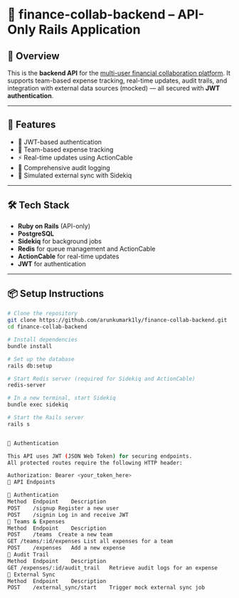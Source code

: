# 📘 finance-collab-backend – API-Only Rails Application

## 🧭 Overview

This is the **backend API** for the [multi-user financial collaboration platform](https://github.com/arunkumark1ly/finance-collab-frontend). It supports team-based expense tracking, real-time updates, audit trails, and integration with external data sources (mocked) — all secured with **JWT authentication**.

---

## 🚀 Features

- 🔐 JWT-based authentication
- 👥 Team-based expense tracking
- ⚡ Real-time updates using ActionCable
- 🧾 Comprehensive audit logging
- 🔁 Simulated external sync with Sidekiq

---

## 🛠️ Tech Stack

- **Ruby on Rails** (API-only)
- **PostgreSQL**
- **Sidekiq** for background jobs
- **Redis** for queue management and ActionCable
- **ActionCable** for real-time updates
- **JWT** for authentication

---

## 📦 Setup Instructions

```bash
# Clone the repository
git clone https://github.com/arunkumark1ly/finance-collab-backend.git
cd finance-collab-backend

# Install dependencies
bundle install

# Set up the database
rails db:setup

# Start Redis server (required for Sidekiq and ActionCable)
redis-server

# In a new terminal, start Sidekiq
bundle exec sidekiq

# Start the Rails server
rails s


🔐 Authentication

This API uses JWT (JSON Web Token) for securing endpoints.
All protected routes require the following HTTP header:

Authorization: Bearer <your_token_here>
📡 API Endpoints

🔑 Authentication
Method	Endpoint	Description
POST	/signup	Register a new user
POST	/signin	Log in and receive JWT
👥 Teams & Expenses
Method	Endpoint	Description
POST	/teams	Create a new team
GET	/teams/:id/expenses	List all expenses for a team
POST	/expenses	Add a new expense
🧾 Audit Trail
Method	Endpoint	Description
GET	/expenses/:id/audit_trail	Retrieve audit logs for an expense
🔁 External Sync
Method	Endpoint	Description
POST	/external_sync/start	Trigger mock external sync job
